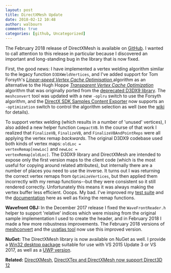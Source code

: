 ```yaml
---
layout: post
title: DirectXMesh Update
date: 2018-02-12 10:48
author: walbourn
comments: true
categories: [github, Uncategorized]
---
```

The February 2018 release of DirectXMesh is available on <a href="https://github.com/Microsoft/DirectXMesh/releases">GitHub</a>. I wanted to call attention to this release in particular because I discovered an important and long-standing bug in the library that is now fixed.

First, the good news: I have implemented a vertex welding algorithm similar to the legacy function <code>D3DXWeldVertices</code>, and I've added support for Tom Forsyth's <a href="https://tomforsyth1000.github.io/papers/fast_vert_cache_opt.html"><em>Linear-speed Vertex Cache Optimisation </em></a>algorithm as an alternative to the Hugh Hoppe <a href="http://hhoppe.com/proj/tvc/"><em>Transparent Vertex Cache</em><em> Optimization</em></a> algorithm that was originally ported from the <a href="https://msdn.microsoft.com/en-us/library/windows/desktop/ee663275.aspx">deprecated D3DX9 library</a>. The <code>meshconvert</code> tool was updated with a new <code>-oplru</code> switch to use the Forsyth algorithm, and the <a href="https://github.com/walbourn/contentexporter/releases">DirectX SDK Samples Content Exporter</a> now supports an <code>-optimization</code> switch to control the algorithm selection as well (see the <a href="https://github.com/walbourn/contentexporter/wiki/Options">wiki</a> for details).

To support vertex welding (which results in a number of 'unused' vertices), I also added a new helper function <code>CompactVB</code>. In the course of that work I realized that <code>FinalizeVB</code>, <code>FinalizeVB</code>, and <code>FinalizeVBAndPointReps</code> were all applying the vertex remap <em>backwards</em>. The original D3DX9 codebase used both kinds of vertex maps: <code>oldLoc = vertexRemap[newLoc]</code> and <code>newLoc = vertexRemap[oldLoc]</code>. The D3DX9 library and DirectXMesh are intended to expose only the first version maps to the client code (which is the most useful for copying around related attributes), but internally there are a number of places you need to use the inverse. It turns out I was returning the correct vertex remaps from <code>OptimizeVertices</code>, but then applied them incorrectly with my remap functions--but they were consistent so it still rendered correctly. Unfortunately this means it was always making the vertex buffer less efficient. Ooops. My bad. I've improved my <a href="https://github.com/walbourn/directxmeshtest">test suite</a> and the <a href="https://github.com/Microsoft/DirectXMesh/wiki">documentation</a> here as well as fixing the remap functions.

<strong>Wavefront OBJ: </strong>In the December 2017 release I fixed the <code>WaveFrontReader.h</code> helper to support 'relative' indices which were missing from the original sample implementation I used to create the header, and in February 2018 I made a few more robustness improvements. The February 2018 versions of <a href="https://github.com/Microsoft/DirectXMesh/wiki/Meshconvert">meshconvert</a> and the <a href="https://github.com/Microsoft/UVAtlas/wiki/UVAtlasTool">uvatlas tool</a> now use this improved version.

<strong>NuGet:</strong> The DirectXMesh library is now available on NuGet as well. I provide a <a href="https://www.nuget.org/packages/directxmesh_desktop_2015/">Win32 desktop package</a> suitable for use with VS 2015 Update 3 or VS 2017, as well as a <a href="https://www.nuget.org/packages/directxmesh_uwp/">UWP version</a>.

<strong>Related:</strong> <a href="https://blogs.msdn.microsoft.com/chuckw/2014/06/27/directxmesh/">DirectXMesh</a>, <a href="https://blogs.msdn.microsoft.com/chuckw/2017/02/01/directxtex-and-directxmesh-now-support-direct3d-12/">DirectXTex and DirectXMesh now support Direct3D 12</a>
